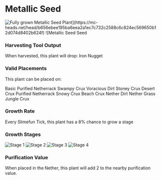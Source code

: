 # Metallic Seed

![Fully grown $Metallic Seed Plant](https://mc-heads.net/head/b656ebee195ba6eea2a1ec7c732c2588c6c824ec569650b12d074d8402b624f) ![$Metallic Seed Seed](https://mc-heads.net/head/660e8f971fcc83cf57a3e15b458317119e9f623d441bbf197e68125c80a23f30)

### Harvesting Tool Output

When harvested, this plant will drop: Iron Nugget

### Valid Placements

This plant can be placed on:

Basic Purified Netherrack
Swampy Crux
Voracious Dirt
Stoney Crux
Desert Crux
Purified Netherrack
Snowy Crux
Beach Crux
Nether Dirt
Nether Grass
Jungle Crux


### Growth Rate

Every Slimefun Tick, this plant has a 8% chance to grow a stage

### Growth Stages

![Stage 1](https://mc-heads.net/head/4dbbfb342661c57c5c504f7c93debe3557757b034149a3ef72ce5236b56fc54c) ![Stage 2](https://mc-heads.net/head/dbd7d8b141bcad5deac3f139eebedb6acee9f9c8c3ae205eebe2c9c5f15839a6) ![Stage 3](https://mc-heads.net/head/56aba8c4c42f71e1a9d929b27f137527ce6097978b0134cbc41e8da3c0d69b1a) ![Stage 4](https://mc-heads.net/head/83c8d346c45599c40ca284e7a0d549479488fabe3374458c8e7f47a20ff9f446)

### Purification Value

When placed in the Nether, this plant will add 2 to the nearby purification value.